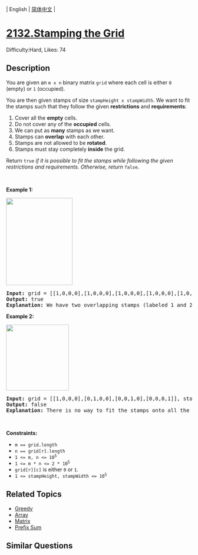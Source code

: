 
| English | [简体中文](problem_zh.md) |

# [2132.Stamping the Grid](https://leetcode.com/problems/stamping-the-grid/)
Difficulty:Hard, Likes: 74

## Description

<p>You are given an <code>m x n</code> binary matrix <code>grid</code> where each cell is either <code>0</code> (empty) or <code>1</code> (occupied).</p>

<p>You are then given stamps of size <code>stampHeight x stampWidth</code>. We want to fit the stamps such that they follow the given <strong>restrictions</strong> and <strong>requirements</strong>:</p>

<ol>
	<li>Cover all the <strong>empty</strong> cells.</li>
	<li>Do not cover any of the <strong>occupied</strong> cells.</li>
	<li>We can put as <strong>many</strong> stamps as we want.</li>
	<li>Stamps can <strong>overlap</strong> with each other.</li>
	<li>Stamps are not allowed to be <strong>rotated</strong>.</li>
	<li>Stamps must stay completely <strong>inside</strong> the grid.</li>
</ol>

<p>Return <code>true</code> <em>if it is possible to fit the stamps while following the given restrictions and requirements. Otherwise, return</em> <code>false</code>.</p>

<p>&nbsp;</p>
<p><strong class="example">Example 1:</strong></p>
<img alt="" src="https://assets.leetcode.com/uploads/2021/11/03/ex1.png" style="width: 180px; height: 237px;" />
<pre>
<strong>Input:</strong> grid = [[1,0,0,0],[1,0,0,0],[1,0,0,0],[1,0,0,0],[1,0,0,0]], stampHeight = 4, stampWidth = 3
<strong>Output:</strong> true
<strong>Explanation:</strong> We have two overlapping stamps (labeled 1 and 2 in the image) that are able to cover all the empty cells.
</pre>

<p><strong class="example">Example 2:</strong></p>
<img alt="" src="https://assets.leetcode.com/uploads/2021/11/03/ex2.png" style="width: 170px; height: 179px;" />
<pre>
<strong>Input:</strong> grid = [[1,0,0,0],[0,1,0,0],[0,0,1,0],[0,0,0,1]], stampHeight = 2, stampWidth = 2 
<strong>Output:</strong> false 
<strong>Explanation:</strong> There is no way to fit the stamps onto all the empty cells without the stamps going outside the grid.
</pre>

<p>&nbsp;</p>
<p><strong>Constraints:</strong></p>

<ul>
	<li><code>m == grid.length</code></li>
	<li><code>n == grid[r].length</code></li>
	<li><code>1 &lt;= m, n &lt;= 10<sup>5</sup></code></li>
	<li><code>1 &lt;= m * n &lt;= 2 * 10<sup>5</sup></code></li>
	<li><code>grid[r][c]</code> is either <code>0</code> or <code>1</code>.</li>
	<li><code>1 &lt;= stampHeight, stampWidth &lt;= 10<sup>5</sup></code></li>
</ul>


## Related Topics

- [Greedy](https://leetcode.com/tag/greedy/)
- [Array](https://leetcode.com/tag/array/)
- [Matrix](https://leetcode.com/tag/matrix/)
- [Prefix Sum](https://leetcode.com/tag/prefix-sum/)

## Similar Questions

